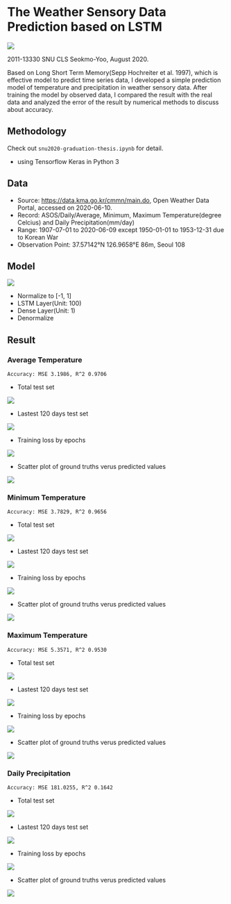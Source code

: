 The Weather Sensory Data Prediction based on LSTM
=================================================
<img src="https://img.shields.io/badge/python-v3.7-blue">

2011-13330 SNU CLS Seokmo-Yoo, August 2020.

Based on Long Short Term Memory(Sepp Hochreiter et al. 1997), which is effective model to predict time series data, I developed a simple prediction model of temperature and precipitation in weather sensory data. After training the model by observed data, I compared the result with the real data and analyzed the error of the result by numerical methods to discuss about accuracy.

## Methodology
Check out `snu2020-graduation-thesis.ipynb` for detail.
- using Tensorflow Keras in Python 3

## Data
- Source: https://data.kma.go.kr/cmmn/main.do, Open Weather Data Portal, accessed on 2020-06-10.
- Record: ASOS/Daily/Average, Minimum, Maximum Temperature(degree Celcius) and Daily Precipitation(mm/day)
- Range: 1907-07-01 to 2020-06-09 except 1950-01-01 to 1953-12-31 due to Korean War
- Observation Point: 37.57142°N 126.9658°E 86m, Seoul 108

## Model
<img src="figs/model.png">

- Normalize to [-1, 1]
- LSTM Layer(Unit: 100)
- Dense Layer(Unit: 1)
- Denormalize 

## Result
### Average Temperature
`Accuracy: MSE 3.1986, R^2 0.9706`

- Total test set
<img src="figs/avgtmp_whole.png">

- Lastest 120 days test set
<img src="figs/avgtmp_120days.png">

- Training loss by epochs
<img src="figs/avgtmp_loss.png">

- Scatter plot of ground truths verus predicted values
<img src="figs/avgtmp_scatter.png">

### Minimum Temperature
`Accuracy: MSE 3.7829, R^2 0.9656`
- Total test set
<img src="figs/mintmp_whole.png">

- Lastest 120 days test set
<img src="figs/mintmp_120days.png">

- Training loss by epochs
<img src="figs/mintmp_loss.png">

- Scatter plot of ground truths verus predicted values
<img src="figs/mintmp_scatter.png">

### Maximum Temperature
`Accuracy: MSE 5.3571, R^2 0.9530`
- Total test set
<img src="figs/maxtmp_whole.png">

- Lastest 120 days test set
<img src="figs/maxtmp_120days.png">

- Training loss by epochs
<img src="figs/maxtmp_loss.png">

- Scatter plot of ground truths verus predicted values
<img src="figs/maxtmp_scatter.png">

### Daily Precipitation
`Accuracy: MSE 181.0255, R^2 0.1642`
- Total test set
<img src="figs/preci_whole.png">

- Lastest 120 days test set
<img src="figs/preci_120days.png">

- Training loss by epochs
<img src="figs/preci_loss.png">

- Scatter plot of ground truths verus predicted values
<img src="figs/preci_scatter.png">
